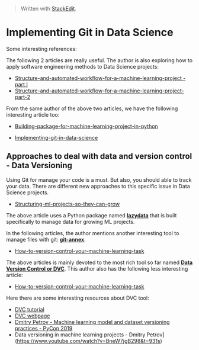 > Written with [StackEdit](https://stackedit.io/).

# Implementing Git in Data Science

Some interesting references:

The following 2 articles are really useful. The author is also exploring how to apply software engineering methods to Data Science projects:

- [Structure-and-automated-workflow-for-a-machine-learning-project - part I](https://towardsdatascience.com/structure-and-automated-workflow-for-a-machine-learning-project-2fa30d661c1e)
- [Structure-and-automated-workflow-for-a-machine-learning-project-part-2](https://towardsdatascience.com/structure-and-automated-workflow-for-a-machine-learning-project-part-2-b5b420625102)

From the same author of the above two articles, we have the following interesting article too:

- [Building-package-for-machine-learning-project-in-python](https://towardsdatascience.com/building-package-for-machine-learning-project-in-python-3fc16f541693)

- [Implementing-git-in-data-science](https://towardsdatascience.com/implementing-git-in-data-science-11528f0fb4a7)

## Approaches to deal with data and version control - Data Versioning

Using Git for manage your code is a must. But also, you should able to track your data. There are different new approaches to this specific issue in Data Science projects.

- [Structuring-ml-projects-so-they-can-grow](https://towardsdatascience.com/structuring-ml-projects-so-they-can-grow-b63e89c8be8f)

The above article uses a Python package named [**lazydata**](http://github.com/rstojnic/lazydata) that is built specifically to manage data for growing ML projects.

In the following articles, the author mentions another interesting tool to manage files with git: [**git-annex**](http://git-annex.branchable.com/). 

- [How-to-version-control-your-machine-learning-task](https://towardsdatascience.com/how-to-version-control-your-machine-learning-task-cad74dce44c4)

The above articles is mainly devoted to the most rich tool so far named [**Data Version Control or DVC**](https://dataversioncontrol.com/). This author also has the following less interesting article:

- [How-to-version-control-your-machine-learning-task](https://becominghuman.ai/how-to-version-control-your-machine-learning-task-ii-d37da60ef570)

Here there are some interesting resources about DVC tool:

- [DVC tutorial](https://dvc.org/doc/tutorial)
- [DVC webpage](https://dvc.org/)
- [Dmitry Petrov - Machine learning model and dataset versioning practices - PyCon 2019](https://www.youtube.com/watch?v=jkfh2PM5Sz8&t=623s)
-  Data versioning in machine learning projects - Dmitry Petrov](https://www.youtube.com/watch?v=BneW7jgB298&t=931s)




<!--stackedit_data:
eyJoaXN0b3J5IjpbNDczNTU4MiwtMjA2MzI4MzQyNSw3MDY3NT
k0NjMsLTE4OTI5ODc3ODIsLTEwNTY2NDY4MjAsLTQxOTUwNDM1
MiwxMjExNzY4ODA1XX0=
-->
